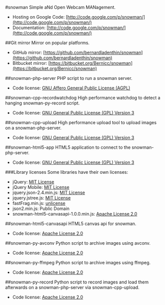#snowman
Simple aNd Open Webcam MANagement.
  * Hosting on Google Code: [http://code.google.com/p/snowman/](http://code.google.com/p/snowman/)
  * Documentation: [http://code.google.com/p/snowman/](http://code.google.com/p/snowman/)

##Git mirror
Mirror on popular platforms.
  * GitHub mirror: [https://github.com/bernardladenthin/snowman](https://github.com/bernardladenthin/snowman)
  * Bitbucket mirror: [https://bitbucket.org/Bernicc/snowman](https://bitbucket.org/Bernicc/snowman)

##snowman-php-server
PHP script to run a snowman server.
  * Code license: [GNU Affero General Public License (AGPL)](http://www.gnu.org/licenses/agpl-3.0.html)

##snowman-cpp-recordwatchdog
High performance watchdog to detect a hanging snowman-py-record script.
  * Code license: [GNU General Public License (GPL) Version 3](http://www.gnu.org/licenses/gpl-3.0.html)

##snowman-cpp-upload
High performance upload tool to upload images on a snowman-php-server.
  * Code license: [GNU General Public License (GPL) Version 3](http://www.gnu.org/licenses/gpl-3.0.html)

##snowman-html5-app
HTML5 application to connect to the snowman-php-server.
  * Code license: [GNU General Public License (GPL) Version 3](http://www.gnu.org/licenses/gpl-3.0.html)

###Library licenses
Some libraries have their own licenses:
  * jQuery: [MIT License](http://www.opensource.org/licenses/mit-license.php)
  * jQuery Mobile: [MIT License](http://www.opensource.org/licenses/mit-license.php)
  * jquery.json-2.4.min.js: [MIT License](http://www.opensource.org/licenses/mit-license.php)
  * jquery.jstree.js: [MIT License](http://www.opensource.org/licenses/mit-license.php)
  * fastFrag.min.js: [unlicense](http://unlicense.org)
  * json2.min.js: Public Domain
  * snowman-html5-canvasapi-1.0.0.min.js: [Apache License 2.0](http://www.apache.org/licenses/LICENSE-2.0)

##snowman-html5-canvasapi
HTML5 canvas api for snowman.
  * Code license: [Apache License 2.0](http://www.apache.org/licenses/LICENSE-2.0)

##snowman-py-avconv
Python script to archive images using avconv.
  * Code license: [Apache License 2.0](http://www.apache.org/licenses/LICENSE-2.0)

##snowman-py-ffmpeg
Python script to archive images using ffmpeg.
  * Code license: [Apache License 2.0](http://www.apache.org/licenses/LICENSE-2.0)

##snowman-py-record
Python script to record images and load them afterwards on a snowman-php-server via snowman-cpp-upload.
  * Code license: [Apache License 2.0](http://www.apache.org/licenses/LICENSE-2.0)

